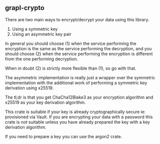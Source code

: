 ## grapl-crypto

There are two main ways to encrypt/decrypt your data using this library.

1. Using a symmetric key
2. Using an asymmetric key pair

In general you should choose (1) when the service performing the encryption is the same as the service performing the decryption,
and you should choose (2) when the service performing the encryption is different from the one performing decryption.

When in doubt (2) is strictly more flexible than (1), so go with that.

The asymmetric implementation is really just a wrapper over the symmetric implementation with the additional work of performing
a symmetric key derivation using x25519.

The tl;dr is that you get ChaCha12Blake3 as your encryption algorithm and x25519 as your key derivation algorithm.

This crate is suitable if your key is already cryptographically secure ie: provisioned via Vault. If you are encrypting
your data with a password this crate is *not* suitable unless you have already prepared the key with a key derivation algorithm.

If you need to prepare a key you can use the argon2 crate.
